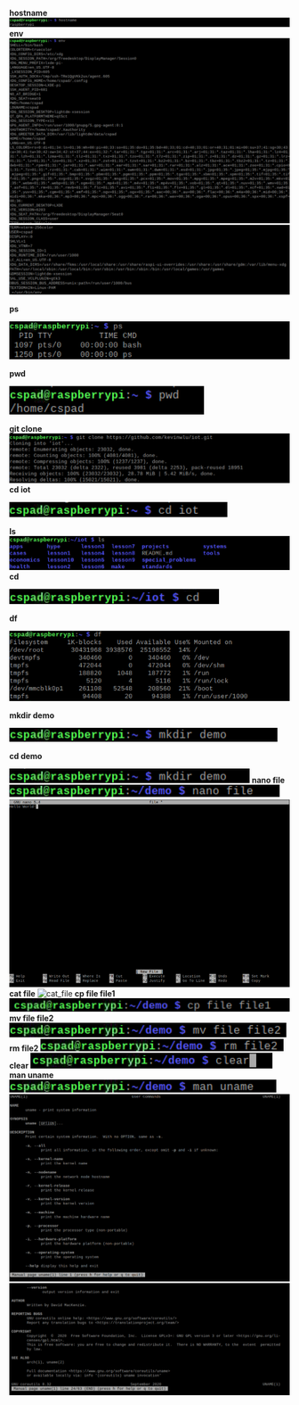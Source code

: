**hostname**
![hostname](CPE_322_Lab_2_hostname.png)
**env**
![env](CPE_322_Lab_2_env_1.png)
![env](CPE_322_Lab_2_env_2.png)

**ps**

![ps](ps.png)

**pwd**

![pwd](pwd.png)

**git clone**
![git clone](CPE_322_Lab_2_git_clone.png)
**cd iot** 

![cd iot](CPE_322_Lab_2_cd_iot.png)

**ls**
![ls](CPE_322_Lab_2_ls.png)
**cd**

![env](CPE_322_Lab_2_cd.png)

**df**

![df](CPE_322_Lab_2_df.png)

**mkdir demo**

![mkdir](mkdir_demo.png)

**cd demo**

![cd_demo](CPE_322_Lab_2_cd_demo.png)
**nano file**
![nano_file](nano_file_1.png)
![nano_file](nano_file_2.png)
**cat file**
![cat_file](cat_file.png)
**cp file file1**
![cp file file1](CPE_322_Lab_2_cp_file_file1.png)
**mv file file2**
![mv file file2](mv_file_file2.png)
**rm file2**
![rm file2](rm_file2.png)
**clear**
![clear](CPE_322_Lab_2_clear.png)
**man uname**
![man uname](man_uname_1.png)
![man uname](man_uname_2.png)
![man uname](man_uname_3.png)
